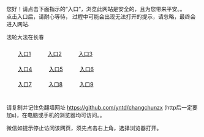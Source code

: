 您好！请点击下面指示的“入口”，浏览此网站是安全的，且为您带来平安。。 <br/>
点击入口后，请耐心等待， 过程中可能会出现无法打开的提示，请忽略，最终会进入网站. </br>

法轮大法在长春<br/>
<div style="padding:10px"><a style="margin:20px" target="_blank" href="https://d3qkvlu36lmc5u.cloudfront.net/2Qpsp?fhqgtogj" id="ccLink1" rel="nofollow">入口1</a> <a target="_blank" style="margin:20px" href="https://d3m8cxgp7zwjs4.cloudfront.net/2Qpsp?fvpnxuls" id="ccLink2" rel="nofollow">入口2</a> <a style="margin:20px" target="_blank" href="https://d6pd5w6xa2dmh.cloudfront.net/2Qpsp?uyndqgqv" id="ccLink3" rel="nofollow">入口3</a></div>

<div style="padding:10px" ><a style="margin:20px" target="_blank" href="https://d3qkvlu36lmc5u.cloudfront.net/2Qpsp?fhqgtogj" id="ccLink4" rel="nofollow">入口4</a> <a style="margin:20px" href="https://d3m8cxgp7zwjs4.cloudfront.net/2Qpsp?fvpnxuls" target="_blank" id="ccLink5" rel="nofollow">入口5</a> <a style="margin:20px" href="https://d6pd5w6xa2dmh.cloudfront.net/2Qpsp?uyndqgqv" target="_blank" id="ccLink6" rel="nofollow">入口6</a></div>

<div style="padding:10px"><a style="margin:20px" target="_blank" href="https://d3qkvlu36lmc5u.cloudfront.net/2Qpsp?fhqgtogj" id="ccLink7" rel="nofollow">入口7</a> <a style="margin:20px" href="https://d3m8cxgp7zwjs4.cloudfront.net/2Qpsp?fvpnxuls" target="_blank" id="ccLink8" rel="nofollow">入口8</a> <a style="margin:20px" target="_blank" href="https://d6pd5w6xa2dmh.cloudfront.net/2Qpsp?uyndqgqv" id="ccLink9" rel="nofollow">入口9</a></div>

<br/>



请复制并记住免翻墙网址 https://github.com/yntd/changchunzx (http后一定要加s)，在电脑或手机的浏览器均可访问。。<br/>

微信如提示停止访问该网页，须先点击右上角，选择浏览器打开。
